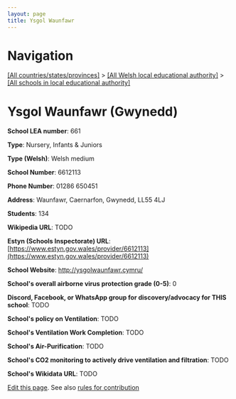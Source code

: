 ```yaml
---
layout: page
title: Ysgol Waunfawr
---
```

# Navigation

[[All countries/states/provinces]](../../..) > [[All Welsh local educational authority]](../..) > [[All schools in local educational authority]](..)

# Ysgol Waunfawr (Gwynedd)

**School LEA number**: 661

**Type**: Nursery, Infants & Juniors

**Type (Welsh)**: Welsh medium

**School Number**: 6612113

**Phone Number**: 01286 650451

**Address**: Waunfawr, Caernarfon, Gwynedd, LL55 4LJ

**Students**: 134

**Wikipedia URL**: TODO

**Estyn (Schools Inspectorate) URL**: [https://www.estyn.gov.wales/provider/6612113](https://www.estyn.gov.wales/provider/6612113)

**School Website**: http://ysgolwaunfawr.cymru/

**School's overall airborne virus protection grade (0-5)**: 0

**Discord, Facebook, or WhatsApp group for discovery/advocacy for THIS school**: TODO

**School's policy on Ventilation**: TODO

**School's Ventilation Work Completion**: TODO

**School's Air-Purification**: TODO

**School's CO2 monitoring to actively drive ventilation and filtration**: TODO

**School's Wikidata URL**: TODO




[Edit this page](https://github.com/ventilate-schools/Wales/edit/prif/./Gwynedd/Ysgol_Waunfawr.md). See also [rules for contribution](../../../contribution-rules/)